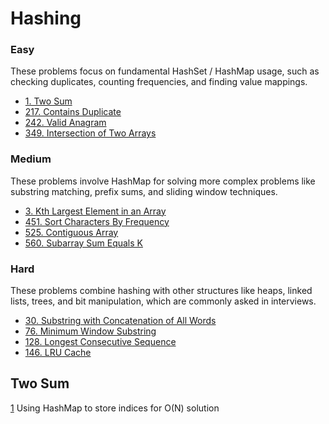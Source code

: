 # Hashing
<!------------------------------------------------------------------------------------------------------------------------------------------------------>
### Easy
These problems focus on fundamental HashSet / HashMap usage, such as checking duplicates, counting frequencies, and finding value mappings.
- [1. Two Sum](#Two-Sum)
- [217. Contains Duplicate](#Contains-Duplicate)
- [242. Valid Anagram](#Valid-Anagram)
- [349. Intersection of Two Arrays](#Intersection-of-Two-Arrays)

### Medium
These problems involve HashMap for solving more complex problems like substring matching, prefix sums, and sliding window techniques.
- [3. Kth Largest Element in an Array](#Kth-Largest-Element-in-an-Array)
- [451. Sort Characters By Frequency](#Sort-Characters-By-Frequency)
- [525. Contiguous Array](#Contiguous-Array)
- [560. Subarray Sum Equals K](#Subarray-Sum-Equals-K)

### Hard
These problems combine hashing with other structures like heaps, linked lists, trees, and bit manipulation, which are commonly asked in interviews.
- [30. Substring with Concatenation of All Words](#Substring-with-Concatenation-of-All-Words)
- [76. Minimum Window Substring](#Minimum-Window-Substring)
- [128. Longest Consecutive Sequence](#Longest-Consecutive-Sequence)
- [146. LRU Cache](#LRU-Cache)

<!------------------------------------------------------------------------------------------------------------------------------------------------------>
<!--Easy-->
## Two Sum
[1](https://leetcode.com/problems/Two-Sum/)
Using HashMap to store indices for O(N) solution
```java

```
<!------------------------------------------------------------------------------------------------------------------------------------------------------>
<!--Medium-->

<!------------------------------------------------------------------------------------------------------------------------------------------------------>
<!--Hard-->


